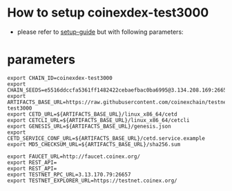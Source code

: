 # How to setup coinexdex-test3000

- please refer to [setup-guide](https://github.com/coinexchain/devops) but with following parameters:

# parameters
```shell
export CHAIN_ID=coinexdex-test3000
export CHAIN_SEEDS=e5516ddccfa5361ff1482422cebaefbac0ba6995@3.134.208.169:26656,4be0875c3e27d2b6f022df9d843517796878d363@3.13.170.79:26656
export ARTIFACTS_BASE_URL=https://raw.githubusercontent.com/coinexchain/testnets/master/coinexdex-test3000
export CETD_URL=${ARTIFACTS_BASE_URL}/linux_x86_64/cetd
export CETCLI_URL=${ARTIFACTS_BASE_URL}/linux_x86_64/cetcli
export GENESIS_URL=${ARTIFACTS_BASE_URL}/genesis.json
export CETD_SERVICE_CONF_URL=${ARTIFACTS_BASE_URL}/cetd.service.example
export MD5_CHECKSUM_URL=${ARTIFACTS_BASE_URL}/sha256.sum

export FAUCET_URL=http://faucet.coinex.org/
export REST_API=
export REST_API=
export TESTNET_RPC_URL=3.13.170.79:26657
export TESTNET_EXPLORER_URL=https://testnet.coinex.org/
```

